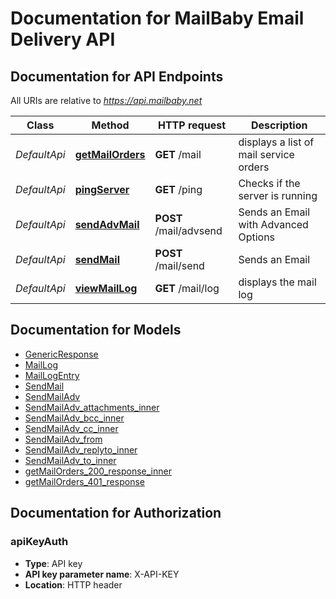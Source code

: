 # Documentation for MailBaby Email Delivery API

<a name="documentation-for-api-endpoints"></a>
## Documentation for API Endpoints

All URIs are relative to *https://api.mailbaby.net*

| Class | Method | HTTP request | Description |
|------------ | ------------- | ------------- | -------------|
| *DefaultApi* | [**getMailOrders**](Apis/DefaultApi.md#getmailorders) | **GET** /mail | displays a list of mail service orders |
*DefaultApi* | [**pingServer**](Apis/DefaultApi.md#pingserver) | **GET** /ping | Checks if the server is running |
*DefaultApi* | [**sendAdvMail**](Apis/DefaultApi.md#sendadvmail) | **POST** /mail/advsend | Sends an Email with Advanced Options |
*DefaultApi* | [**sendMail**](Apis/DefaultApi.md#sendmail) | **POST** /mail/send | Sends an Email |
*DefaultApi* | [**viewMailLog**](Apis/DefaultApi.md#viewmaillog) | **GET** /mail/log | displays the mail log |


<a name="documentation-for-models"></a>
## Documentation for Models

 - [GenericResponse](./Models/GenericResponse.md)
 - [MailLog](./Models/MailLog.md)
 - [MailLogEntry](./Models/MailLogEntry.md)
 - [SendMail](./Models/SendMail.md)
 - [SendMailAdv](./Models/SendMailAdv.md)
 - [SendMailAdv_attachments_inner](./Models/SendMailAdv_attachments_inner.md)
 - [SendMailAdv_bcc_inner](./Models/SendMailAdv_bcc_inner.md)
 - [SendMailAdv_cc_inner](./Models/SendMailAdv_cc_inner.md)
 - [SendMailAdv_from](./Models/SendMailAdv_from.md)
 - [SendMailAdv_replyto_inner](./Models/SendMailAdv_replyto_inner.md)
 - [SendMailAdv_to_inner](./Models/SendMailAdv_to_inner.md)
 - [getMailOrders_200_response_inner](./Models/getMailOrders_200_response_inner.md)
 - [getMailOrders_401_response](./Models/getMailOrders_401_response.md)


<a name="documentation-for-authorization"></a>
## Documentation for Authorization

<a name="apiKeyAuth"></a>
### apiKeyAuth

- **Type**: API key
- **API key parameter name**: X-API-KEY
- **Location**: HTTP header

